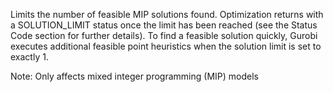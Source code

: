Limits the number of feasible MIP solutions found. Optimization returns with a SOLUTION_LIMIT status once the limit has
been reached (see the Status Code section for further details). To find a feasible solution quickly, Gurobi executes
additional feasible point heuristics when the solution limit is set to exactly 1.

Note: Only affects mixed integer programming (MIP) models